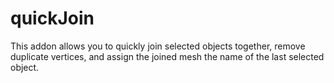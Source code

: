 # quickJoin
This addon allows you to quickly join selected objects together, remove duplicate vertices, and assign the joined mesh the name of the last selected object.

